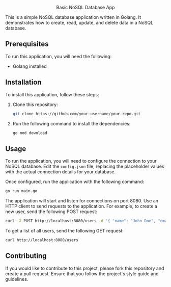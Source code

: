 <p align="center">Basic NoSQL Database App</p>

This is a simple NoSQL database application written in Golang. It demonstrates how to create, read, update, and delete data in a NoSQL database.

## Prerequisites

To run this application, you will need the following:

- Golang installed

## Installation

To install this application, follow these steps:

1. Clone this repository:
   ```bash
   git clone https://github.com/your-username/your-repo.git
   ```

2. Run the following command to install the dependencies:
   ```bash
   go mod download
   ```

## Usage

To run the application, you will need to configure the connection to your NoSQL database. Edit the `config.json` file, replacing the placeholder values with the actual connection details for your database.

Once configured, run the application with the following command:
```bash
go run main.go
```

The application will start and listen for connections on port 8080. Use an HTTP client to send requests to the application. For example, to create a new user, send the following POST request:
```bash
curl -X POST http://localhost:8080/users -d '{ "name": "John Doe", "email": "johndoe@example.com" }'
```

To get a list of all users, send the following GET request:
```bash
curl http://localhost:8080/users
```

## Contributing

If you would like to contribute to this project, please fork this repository and create a pull request. Ensure that you follow the project's style guide and guidelines.
